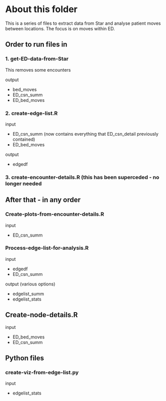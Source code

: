 # About this folder

This is a series of files to extract data from Star and analyse patient moves between locations.  The focus is on moves within ED. 

## Order to run files in

### 1. get-ED-data-from-Star

This removes some encounters 

output
- bed_moves
- ED_csn_summ
- ED_bed_moves 

### 2. create-edge-list.R

input 
- ED_csn_summ (now contains everything that ED_csn_detail previously contained)
- ED_bed_moves

output
- edgedf

### 3. create-encounter-details.R (this has been superceded - no longer needed


## After that - in any order

### Create-plots-from-encounter-details.R

input
- ED_csn_summ


### Process-edge-list-for-analysis.R

input
- edgedf
- ED_csn_summ

output (various options)
- edgelist_summ 
- edgelist_stats

## Create-node-details.R

input
- ED_bed_moves
- ED_csn_summ


## Python files

### create-viz-from-edge-list.py

input
- edgelist_stats
